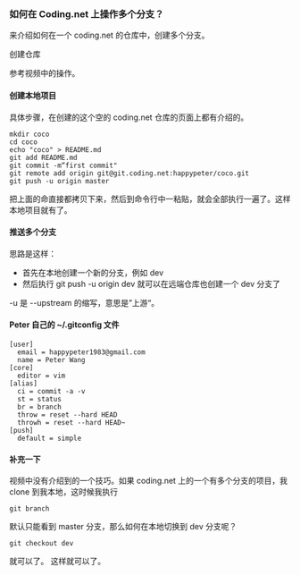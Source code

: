 ### 如何在 Coding.net 上操作多个分支？

来介绍如何在一个 coding.net 的仓库中，创建多个分支。

创建仓库

参考视频中的操作。

#### 创建本地项目

具体步骤，在创建的这个空的 coding.net 仓库的页面上都有介绍的。

```
mkdir coco
cd coco
echo "coco" > README.md
git add README.md
git commit -m“first commit"
git remote add origin git@git.coding.net:happypeter/coco.git
git push -u origin master

```
把上面的命直接都拷贝下来，然后到命令行中一粘贴，就会全部执行一遍了。这样本地项目就有了。

#### 推送多个分支

思路是这样：

* 首先在本地创建一个新的分支，例如 dev
* 然后执行 git push -u origin dev 就可以在远端仓库也创建一个 dev 分支了

-u 是 --upstream 的缩写，意思是”上游“。

#### Peter 自己的 ~/.gitconfig 文件

```
[user]
  email = happypeter1983@gmail.com
  name = Peter Wang
[core]
  editor = vim
[alias]
  ci = commit -a -v
  st = status
  br = branch
  throw = reset --hard HEAD
  throwh = reset --hard HEAD~
[push]
  default = simple

```
#### 补充一下

视频中没有介绍到的一个技巧。如果 coding.net 上的一个有多个分支的项目，我 clone 到我本地，这时候我执行

```
git branch

```
默认只能看到 master 分支，那么如何在本地切换到 dev 分支呢？

```
git checkout dev

```
就可以了。 这样就可以了。
